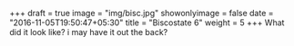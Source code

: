 +++
draft = true
image = "img/bisc.jpg"
showonlyimage = false
date = "2016-11-05T19:50:47+05:30"
title = "Biscostate 6"
weight = 5
+++
What did it look like?
i may have it out the back?
